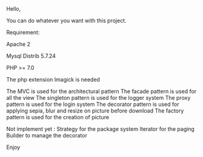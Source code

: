 Hello,

You can do whatever you want with this project.

Requirement:

Apache 2

Mysql Distrib 5.7.24

PHP >= 7.0

The php extension Imagick is needed

The MVC is used for the architectural pattern
The facade pattern is used for all the view
The singleton pattern is used for the logger system
The proxy pattern is used for the login system
The decorator pattern is used for applying sepia, blur and resize on picture before download
The factory pattern is used for the creation of picture

Not implement yet :
Strategy for the package system
Iterator for the paging
Builder to manage the decorator

Enjoy
